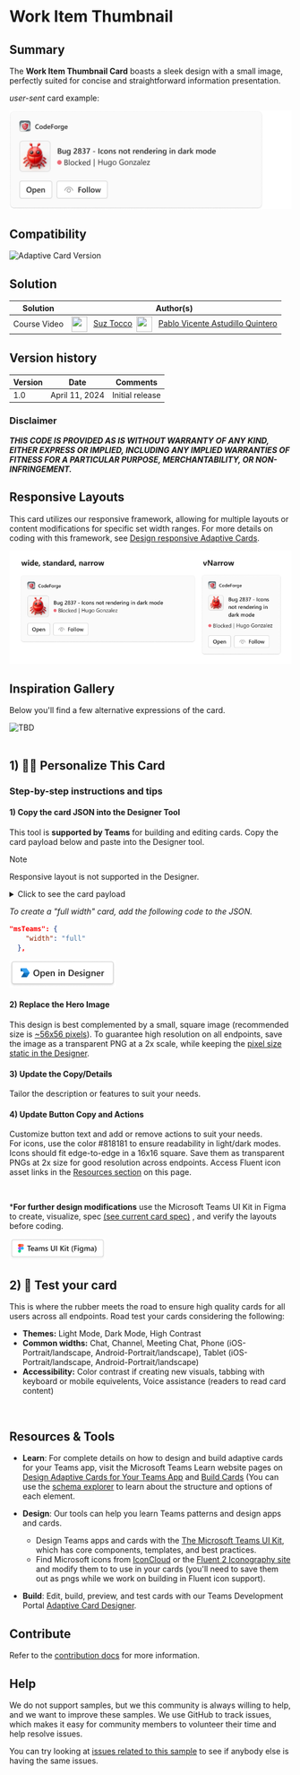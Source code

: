 # Work Item Thumbnail

## Summary
The <b>Work Item Thumbnail Card</b> boasts a sleek design with a small image, perfectly suited for concise and straightforward information presentation.


_user-sent_ card example:

![picture alt](assets/workItemCard.png)


## Compatibility

![Adaptive Card Version](https://img.shields.io/badge/Adaptive%20Card%20Version-1.5-green.svg)

## Solution

Solution|Author(s)
--------|---------
Course Video | <a href="https://github.com/SuzanneTocco"><img align="center" width="28" height="28" src="https://wsrv.nl/?url=https://avatars.githubusercontent.com/u/149005128?v=4&w=36&h=36&fit=cover&mask=circle"></a> &nbsp; [Suz Tocco](https://github.com/SuzanneTocco) &nbsp;<a href="https://github.com/pabloas-ms"><img align="center" width="28" height="28" src="https://wsrv.nl/?url=https://avatars.githubusercontent.com/u/160079710?v=4&w=36&h=36&fit=cover&mask=circle"></a> &nbsp; [Pablo Vicente Astudillo Quintero](https://github.com/pabloas-ms) | Microsoft  

## Version history

Version|Date|Comments
-------|----|--------
1.0| April 11, 2024 | Initial release

### Disclaimer

***THIS CODE IS PROVIDED _AS IS_ WITHOUT WARRANTY OF ANY KIND, EITHER EXPRESS OR IMPLIED, INCLUDING ANY IMPLIED WARRANTIES OF FITNESS FOR A PARTICULAR PURPOSE, MERCHANTABILITY, OR NON-INFRINGEMENT.***

## Responsive Layouts

This card utilizes our responsive framework, allowing for multiple layouts or content modifications for specific set width ranges. For more details on coding with this framework, see <a href="https://learn.microsoft.com/en-us/microsoftteams/platform/task-modules-and-cards/cards/cards-format?tabs=adaptive-md%2Cdesktop%2Cconnector-html#adaptive-card-responsive-layout">Design responsive Adaptive Cards</a>.

![picture of the extension in action](assets/layouts.png)

## Inspiration Gallery

Below you'll find a few alternative expressions of the card.

![TBD](assets/inspiration.png)
<br/><br/>




## 1) 👩‍🎨 Personalize This Card

### Step-by-step instructions and tips

#### 1) Copy the card JSON into the Designer Tool

This tool is <b>supported by Teams</b> for building and editing cards. Copy the card payload below and paste into the Designer tool.

> [!NOTE]
> Responsive layout is not supported in the Designer.



<!--- dropdown --->

<details closed>
<summary>
Click to see the card payload
</summary>


```json
{
  "type": "AdaptiveCard",
  "speak": "Bug 2837, icons not rendering in dark mode",
  "$schema": "http://adaptivecards.io/schemas/adaptive-card.json",
  "version": "1.5",
  "body": [
    {
      "type": "ColumnSet",
      "columns": [
        {
          "type": "Column",
          "width": "auto",
          "items": [
            {
              "type": "Image",
              "url": "https://raw.githubusercontent.com/suzto/StarterCards/main/samples/work_item/assets/thumb_image.png",
              "width": "56px",
              "height": "56px",
              "altText": "Logo"
            }
          ]
        },
        {
          "type": "Column",
          "width": "stretch",
          "items": [
            {
              "type": "TextBlock",
              "text": "Bug 2837 - Icons not rendering in dark mode",
              "wrap": true,
              "weight": "Bolder"
            },
            {
              "type": "ColumnSet",
              "targetWidth": "atLeast:narrow",
              "columns": [
                {
                  "type": "Column",
                  "width": "auto",
                  "items": [
                    {
                      "type": "Image",
                      "url": "https://raw.githubusercontent.com/suzto/StarterCards/main/samples/work_item/assets/circle.png",
                      "width": "8px",
                      "height": "8px",
                      "altText": "Red circle"
                    }
                  ],
                  "horizontalAlignment": "Center",
                  "verticalContentAlignment": "Center"
                },
                {
                  "type": "Column",
                  "width": "auto",
                  "items": [
                    {
                      "type": "TextBlock",
                      "text": "Blocked",
                      "wrap": true
                    }
                  ],
                  "spacing": "Small",
                  "verticalContentAlignment": "Center"
                },
                {
                  "type": "Column",
                  "width": "auto",
                  "items": [
                    {
                      "type": "TextBlock",
                      "text": "|",
                      "wrap": true
                    }
                  ],
                  "spacing": "Small",
                  "verticalContentAlignment": "Center"
                },
                {
                  "type": "Column",
                  "width": "auto",
                  "items": [
                    {
                      "type": "TextBlock",
                      "text": "Hugo Gonzalez",
                      "wrap": true
                    }
                  ],
                  "spacing": "Small",
                  "verticalContentAlignment": "Center"
                }
              ]
            }
          ]
        }
      ]
    },
    {
      "type": "ColumnSet",
      "targetWidth": "atLeast:narrow",
      "columns": [
        {
          "type": "Column",
          "width": "auto",
          "items": [
            {
              "type": "Image",
              "url": "https://raw.githubusercontent.com/suzto/StarterCards/main/samples/work_item/assets/circle.png",
              "width": "8px",
              "height": "8px",
              "altText": "Red circle"
            }
          ],
          "horizontalAlignment": "Center",
          "verticalContentAlignment": "Center"
        },
        {
          "type": "Column",
          "width": "auto",
          "items": [
            {
              "type": "TextBlock",
              "text": "Blocked",
              "wrap": true
            }
          ],
          "spacing": "Small",
          "verticalContentAlignment": "Center"
        },
        {
          "type": "Column",
          "width": "auto",
          "items": [
            {
              "type": "TextBlock",
              "text": "|",
              "wrap": true
            }
          ],
          "spacing": "Small",
          "verticalContentAlignment": "Center"
        },
        {
          "type": "Column",
          "width": "auto",
          "items": [
            {
              "type": "TextBlock",
              "text": "Hugo Gonzalez",
              "wrap": true
            }
          ],
          "spacing": "Small",
          "verticalContentAlignment": "Center"
        }
      ]
    },
    {
      "type": "ActionSet",
      "actions": [
        {
          "type": "Action.OpenUrl",
          "title": "Open",
          "url": "https://adaptivecards.io/"
        },
        {
          "type": "Action.Submit",
          "title": "Follow",
          "iconUrl": "https://raw.githubusercontent.com/suzto/StarterCards/main/samples/work_item/assets/follow_icon.png"
        }
      ]
    }
  ]
}
```
</details>

*To create a "full width" card, add the following code to the JSON.* <br>

```json
"msTeams": {
    "width": "full"
  },
```




<a href="https://adaptivecards.io/designer?card=https%3A%2F%2Fraw.githubusercontent.com%2Fsuzto%2FStarterCards%2Fmain%2Fsamples%2Fwork_item%2Fcard.json"  target="_blank">
  <img src="../../assets/open_designer_button.png" width="190" alt="Open in Adaptive Card Designer" />
</a>


#### 2) Replace the Hero Image

This design is best complemented by a small, square image (recommended size is <ins>~56x56 pixels</ins>). To guarantee high resolution on all endpoints, save the image as a transparent PNG at a 2x scale, while keeping the <ins>pixel size static in the Designer</ins>.


#### 3) Update the Copy/Details

Tailor the description or features to suit your needs.

#### 4) Update Button Copy and Actions

Customize button text and add or remove actions to suit your needs. <br>
For icons, use the color #818181 to ensure readability in light/dark modes. Icons should fit edge-to-edge in a 16x16 square. Save them as transparent PNGs at 2x size for good resolution across endpoints. Access Fluent icon asset links in the [Resources section](#resources--tools) on this page.

<br>

***For further design modifications** use the Microsoft Teams UI Kit in Figma to create, visualize, spec <a href="assets/video_spec.png">(see current card spec)</a> , and verify the layouts before coding.<br />

<a href="https://www.figma.com/community/file/916836509871353159">
<img src="../../assets/teams_ui_kit_button.png" width="172" alt="Get the Microsoft Teams UI Kit" />
</a>

<br>

## 2) 🚗 Test your card

This is where the rubber meets the road to ensure high quality cards for all users across all endpoints. Road test your cards considering the following:

* <b>Themes:</b> Light Mode, Dark Mode, High Contrast
* <b>Common widths:</b> Chat, Channel, Meeting Chat, Phone (iOS- Portrait/landscape, Android-Portrait/landscape), Tablet (iOS- Portrait/landscape, Android-Portrait/landscape)
* <b>Accessibility:</b> Color contrast if creating new visuals, tabbing with keyboard or mobile equivelents, Voice assistance (readers to read card content)

<br>

## Resources & Tools ##

* **Learn**: For complete details on how to design and build adaptive cards for your Teams app, visit the Microsoft Teams Learn website pages on  [Design Adaptive Cards for Your Teams App](https://learn.microsoft.com/en-us/microsoftteams/platform/task-modules-and-cards/cards/design-effective-cards?tabs=design) and [Build Cards](https://learn.microsoft.com/en-us/microsoftteams/platform/task-modules-and-cards/what-are-cards) (You can use the [schema explorer](https://adaptivecards.io/explorer/) to learn about the structure and options of each element.

* **Design**: Our tools can help you learn Teams patterns and design apps and cards.

  * Design Teams apps and cards with the [The Microsoft Teams UI Kit](https://www.figma.com/community/file/916836509871353159), which has core components, templates, and best practices.
  * Find Microsoft icons from [IconCloud](https://iconcloud.design/browse/Fluent%20System%20Library/Fluent%20Regular) or the [Fluent 2 Iconography site](https://fluent2.microsoft.design/iconography) and modify them to to use in your cards (you'll need to save them out as pngs while we work on building in Fluent icon support).

* **Build**: Edit, build, preview, and test cards with our Teams Development Portal [Adaptive Card Designer](https://dev.teams.microsoft.com/cards).

</p>

## Contribute ##

Refer to the [contribution docs](/CONTRIBUTE.md) for more information.

## Help

We do not support samples, but we this community is always willing to help, and we want to improve these samples. We use GitHub to track issues, which makes it easy for  community members to volunteer their time and help resolve issues.

You can try looking at [issues related to this sample](https://github.com/pnp/AdaptiveCards-Templates/issues) to see if anybody else is having the same issues.
